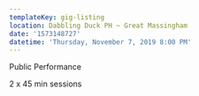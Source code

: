 ```yaml
---
templateKey: gig-listing
location: Dabbling Duck PH ~ Great Massingham
date: '1573148727'
datetime: 'Thursday, November 7, 2019 8:00 PM'
---
```

Public Performance

2 x 45 min sessions
